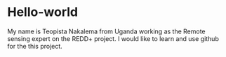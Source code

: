 # Hello-world

My name is Teopista Nakalema from Uganda working as the Remote sensing expert on the REDD+ project.
I would like to learn and use github for the this project.
